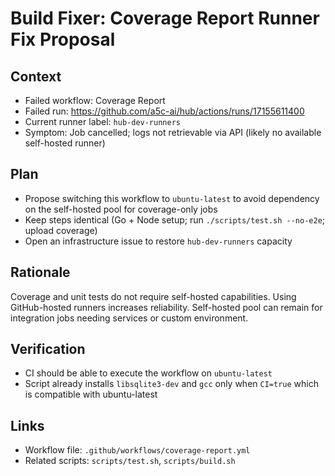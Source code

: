 # Build Fixer: Coverage Report Runner Fix Proposal

## Context
- Failed workflow: Coverage Report
- Failed run: https://github.com/a5c-ai/hub/actions/runs/17155611400
- Current runner label: `hub-dev-runners`
- Symptom: Job cancelled; logs not retrievable via API (likely no available self-hosted runner)

## Plan
- Propose switching this workflow to `ubuntu-latest` to avoid dependency on the self-hosted pool for coverage-only jobs
- Keep steps identical (Go + Node setup; run `./scripts/test.sh --no-e2e`; upload coverage)
- Open an infrastructure issue to restore `hub-dev-runners` capacity

## Rationale
Coverage and unit tests do not require self-hosted capabilities. Using GitHub-hosted runners increases reliability. Self-hosted pool can remain for integration jobs needing services or custom environment.

## Verification
- CI should be able to execute the workflow on `ubuntu-latest`
- Script already installs `libsqlite3-dev` and `gcc` only when `CI=true` which is compatible with ubuntu-latest

## Links
- Workflow file: `.github/workflows/coverage-report.yml`
- Related scripts: `scripts/test.sh`, `scripts/build.sh`

